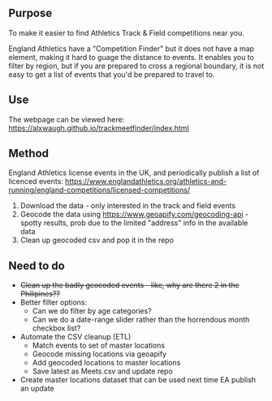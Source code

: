 ## Purpose

To make it easier to find Athletics Track & Field competitions near you.

England Athletics have a "Competition Finder" but it does not have a map element, making it hard to guage the distance to events. It enables you to filter by region, but if you are prepared to cross a regional boundary, it is not easy to get a list of events that you'd be prepared to travel to.

## Use

The webpage can be viewed here: https://alxwaugh.github.io/trackmeetfinder/index.html

## Method

England Athletics license events in the UK, and periodically publish a list of licenced events: 
https://www.englandathletics.org/athletics-and-running/england-competitions/licensed-competitions/

1. Download the data - only interested in the track and field events
2. Geocode the data using https://www.geoapify.com/geocoding-api - spotty results, prob due to the limited "address" info in the available data
3. Clean up geocoded csv and pop it in the repo

## Need to do

* ~~Clean up the badly geocoded events - like, why are there 2 in the Philipines??~~
* Better filter options:
  * Can we do filter by age categories?
  * Can we do a date-range slider rather than the horrendous month checkbox list?
* Automate the CSV cleanup (ETL)
  * Match events to set of master locations
  * Geocode missing locations via geoapify
  * Add geocoded locations to master locations
  * Save latest as Meets.csv and update repo  
* Create master locations dataset that can be used next time EA publish an update
